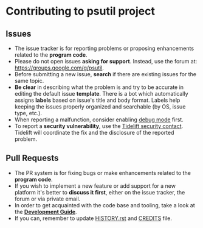 # Contributing to psutil project

## Issues

- The issue tracker is for reporting problems or proposing enhancements related
  to the **program code**.
- Please do not open issues **asking for support**. Instead, use the forum at:
  https://groups.google.com/g/psutil.
- Before submitting a new issue, **search** if there are existing issues for
  the same topic.
- **Be clear** in describing what the problem is and try to be accurate in
  editing the default issue **template**. There is a bot which automatically
  assigns **labels** based on issue's title and body format. Labels help
  keeping the issues properly organized and searchable (by OS, issue type,
  etc.).
- When reporting a malfunction, consider enabling
  [debug mode](https://psutil.readthedocs.io/en/latest/#debug-mode) first.
- To report a **security vulnerability**, use the
  [Tidelift security contact](https://tidelift.com/security). Tidelift will
  coordinate the fix and the disclosure of the reported problem.

## Pull Requests

- The PR system is for fixing bugs or make enhancements related to the
  **program code**.
- If you wish to implement a new feature or add support for a new platform it's
  better to **discuss it first**, either on the issue tracker, the forum or via
  private email.
- In order to get acquainted with the code base and tooling, take a look at the
  **[Development Guide](https://github.com/giampaolo/psutil/blob/master/docs/DEVGUIDE.rst)**.
- If you can, remember to update
  [HISTORY.rst](https://github.com/giampaolo/psutil/blob/master/HISTORY.rst)
  and [CREDITS](https://github.com/giampaolo/psutil/blob/master/CREDITS) file.
